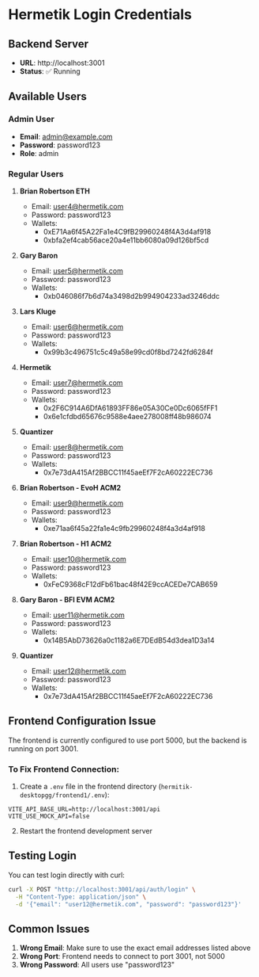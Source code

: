 # Hermetik Login Credentials

## Backend Server
- **URL**: http://localhost:3001
- **Status**: ✅ Running

## Available Users

### Admin User
- **Email**: admin@example.com
- **Password**: password123
- **Role**: admin

### Regular Users
1. **Brian Robertson ETH**
   - Email: user4@hermetik.com
   - Password: password123
   - Wallets:
     - 0xE71Aa6f45A22Fa1e4C9fB29960248f4A3d4af918
     - 0xbfa2ef4cab56ace20a4e11bb6080a09d126bf5cd

2. **Gary Baron**
   - Email: user5@hermetik.com
   - Password: password123
   - Wallets:
     - 0xb046086f7b6d74a3498d2b994904233ad3246ddc

3. **Lars Kluge**
   - Email: user6@hermetik.com
   - Password: password123
   - Wallets:
     - 0x99b3c496751c5c49a58e99cd0f8bd7242fd6284f

4. **Hermetik**
   - Email: user7@hermetik.com
   - Password: password123
   - Wallets:
     - 0x2F6C914A6DfA61893FF86e05A30Ce0Dc6065fFF1
     - 0x6e1cfdbd65676c9588e4aee278008ff48b986074

5. **Quantizer**
   - Email: user8@hermetik.com
   - Password: password123
   - Wallets:
     - 0x7e73dA415Af2BBCC11f45aeEf7F2cA60222EC736

6. **Brian Robertson - EvoH ACM2**
   - Email: user9@hermetik.com
   - Password: password123
   - Wallets:
     - 0xe71aa6f45a22fa1e4c9fb29960248f4a3d4af918

7. **Brian Robertson - H1 ACM2**
   - Email: user10@hermetik.com
   - Password: password123
   - Wallets:
     - 0xFeC9368cF12dFb61bac48f42E9ccACEDe7CAB659

8. **Gary Baron - BFI EVM ACM2**
   - Email: user11@hermetik.com
   - Password: password123
   - Wallets:
     - 0x14B5AbD73626a0c1182a6E7DEdB54d3dea1D3a14

9. **Quantizer**
   - Email: user12@hermetik.com
   - Password: password123
   - Wallets:
     - 0x7e73dA415Af2BBCC11f45aeEf7F2cA60222EC736

## Frontend Configuration Issue

The frontend is currently configured to use port 5000, but the backend is running on port 3001.

### To Fix Frontend Connection:

1. Create a `.env` file in the frontend directory (`hermitik-desktopgg/frontend1/.env`):
```
VITE_API_BASE_URL=http://localhost:3001/api
VITE_USE_MOCK_API=false
```

2. Restart the frontend development server

## Testing Login

You can test login directly with curl:
```bash
curl -X POST "http://localhost:3001/api/auth/login" \
  -H "Content-Type: application/json" \
  -d '{"email": "user12@hermetik.com", "password": "password123"}'
```

## Common Issues

1. **Wrong Email**: Make sure to use the exact email addresses listed above
2. **Wrong Port**: Frontend needs to connect to port 3001, not 5000
3. **Wrong Password**: All users use "password123"
